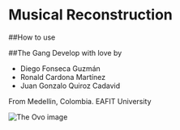 # Musical Reconstruction

##How to use


##The Gang
Develop with love by

* Diego Fonseca Guzmán
* Ronald Cardona Martínez
* Juan Gonzalo Quiroz Cadavid 

From Medellin, Colombia. EAFIT University

![The Ovo image](https://wallpaperplay.com/walls/full/a/4/5/58325.jpg)
